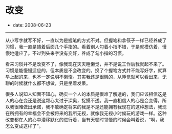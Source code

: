 # 改变

- date: 2008-06-23

--------------------------


从小写字就写不好，一直以为是握笔的方式不对。但握笔和拿筷子一样已经养成了习惯，我一直是蜷着后面几个手指的。看着别人勾着小指不错，于是就模仿着，慢慢地适应了。不过到头来字没有变好，养成了勾小指的习惯。

看来习惯并不是改变不了，像我现在天天睡懒觉，并不是说工作后我就起不来了。习惯是能慢慢适应的，但本质是不会改变的。换了个握笔方式并不能写好字，就算早上起的来，也不一定说明不懒惰。其实我还是很懒的，从睡觉就可以看出来，无聊的时候就什么都不想做，只是坐着发呆。

很多人说知人知面不知心，确实一个人的本质是很难了解透的，我们应该相信这是人的心在变还是说这颗心太过于深奥，捉摸不透。我一直相信人的心是会变得，所以我很难做出承诺，我不敢确定将来的我是不是还能拥有我现在的这种想法，我现在所拥有的幸福会不会被将来的我所无视，就像我无视小时候玩的游戏一样。这种改变都在人的心中潜移默化的进行着，当有天顿时领悟的时候会叫着说，“啊，我怎么变成这样了”。

